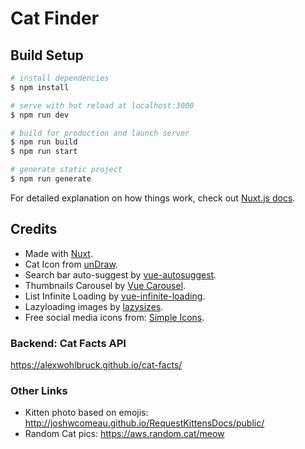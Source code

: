 # Cat Finder

## Build Setup

```bash
# install dependencies
$ npm install

# serve with hot reload at localhost:3000
$ npm run dev

# build for production and launch server
$ npm run build
$ npm run start

# generate static project
$ npm run generate
```

For detailed explanation on how things work, check out [Nuxt.js docs](https://nuxtjs.org).



## Credits

- Made with [Nuxt](https://nuxtjs.org).
- Cat Icon from [unDraw](https://undraw.co).
- Search bar auto-suggest by [vue-autosuggest](https://github.com/darrenjennings/vue-autosuggest).
- Thumbnails Carousel by [Vue Carousel](https://github.com/SSENSE/vue-carousel).
- List Infinite Loading by [vue-infinite-loading](https://github.com//PeachScript/vue-infinite-loading).
- Lazyloading images by [lazysizes](https://github.com/aFarkas/lazysizes).
- Free social media icons from: [Simple Icons](http://simpleicons.org).

### Backend: Cat Facts API
https://alexwohlbruck.github.io/cat-facts/

### Other Links
- Kitten photo based on emojis: http://joshwcomeau.github.io/RequestKittensDocs/public/
- Random Cat pics: https://aws.random.cat/meow